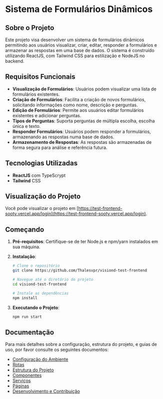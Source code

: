 
# Sistema de Formulários Dinâmicos

## Sobre o Projeto

Este projeto visa desenvolver um sistema de formulários dinâmicos permitindo aos usuários visualizar, criar, editar, responder a formulários e armazenar as respostas em uma base de dados. O sistema é construído utilizando ReactJS, com Tailwind CSS para estilização e NodeJS no backend.

## Requisitos Funcionais

- **Visualização de Formulários**: Usuários podem visualizar uma lista de formulários existentes.
- **Criação de Formulários**: Facilita a criação de novos formulários, solicitando informações como nome, descrição e perguntas.
- **Edição de Formulários**: Permite aos usuários editar formulários existentes e adicionar perguntas.
- **Tipos de Perguntas**: Suporta perguntas de múltipla escolha, escolha única e texto.
- **Responder Formulários**: Usuários podem responder a formulários, armazenando as respostas numa base de dados.
- **Armazenamento de Respostas**: As respostas são armazenadas de forma segura para análise e referência futura.

## Tecnologias Utilizadas

- **ReactJS** com TypeScrypt
- **Tailwind** CSS

## Visualização do Projeto

Você pode visualizar o projeto em [https://test-frontend-sooty.vercel.app/login](https://test-frontend-sooty.vercel.app/login).

## Começando

1. **Pré-requisitos**: Certifique-se de ter Node.js e npm/yarn instalados em sua máquina.

2. **Instalação**:
   ```bash
   # Clone o repositório
   git clone https://github.com/Thalesvpr/visiond-test-frontend

   # Navegue até o diretório do projeto
   cd visiond-test-frontend

   # Instale as dependências
   npm install
   ```

3. **Executando o Projeto**:
   ```bash
   npm run start
   ```

## Documentação

Para mais detalhes sobre a configuração, estrutura do projeto, e guias de uso, por favor consulte os seguintes documentos:

- [Configuração do Ambiente](/docs/ConfiguracaoDeAmbiente.md)
- [Rotas](/docs/Rotas.md)
- [Estrutura do Projeto](/docs/EstruturaDoProjeto.md)
- [Componentes](/docs/Componentes.md)
- [Serviços](/docs/Servicos.md)
- [Páginas](/docs/Paginas.md)
- [Desenvolvimento e Contribuição](/docs/DesenvolvimentoContribuicao.md)



